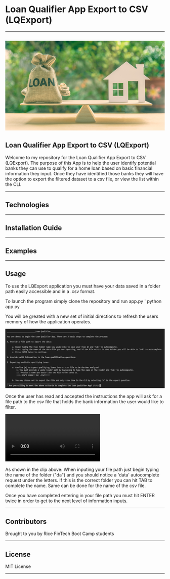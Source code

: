 # Loan Qualifier App Export to CSV (LQExport)
---
![picture](Starter_Code/qualifier/picture/loan_image.png)
---

## Loan Qualifier App Export to CSV (LQExport)

Welcome to my repository for the Loan Qualifier App Export to CSV (LQExport). The purpose of this App is to help the user identify potential banks they can use to qualify for a home loan based on basic financial information they input. Once they have identified those banks they will have the option to export the filtered dataset to a csv file, or view the list within the CLI.

---

## Technologies


---

## Installation Guide

---

## Examples

---

## Usage

To use the LQExport application you must have your data saved in a folder path easily accessible and in a .csv format. 

To launch the program simply clone the repository and run app.py
' python app.py

You will be greated with a new set of initial directions to refresh the users memory of how the application operates. 

![picture](Starter_Code/qualifier/picture/initial_instructions.png)

Once the user has read and accepted the instructions the app will ask for a file path to the csv file that holds the bank information the user would like to filter. 

![picture](Starter_Code/qualifier/picture/file_path_entry.mp4)

As shown in the clip above: When inputing your file path just begin typing the name of the folder ("da") and you should notice a 'data' autocomplete request under the letters. If this is the correct folder you can hit TAB to complete the name. Same can be done for the name of the csv file.

Once you have completed entering in your file path you must hit ENTER twice in order to get to the next level of information inputs.




---

## Contributors

Brought to you by Rice FinTech Boot Camp students

---

## License

MIT License

---